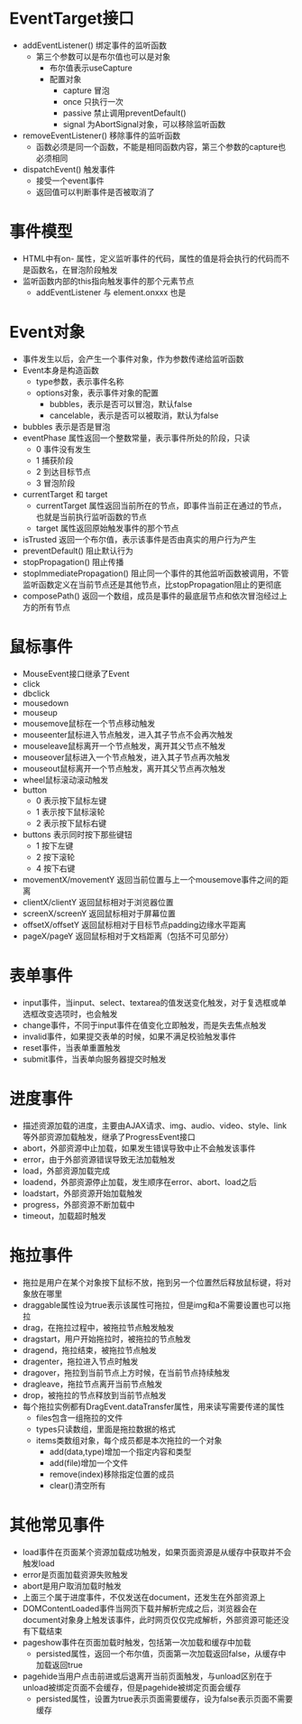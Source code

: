 # EventTarget接口
- addEventListener() 绑定事件的监听函数
  - 第三个参数可以是布尔值也可以是对象
    - 布尔值表示useCapture
    - 配置对象
      - capture 冒泡
      - once  只执行一次
      - passive 禁止调用preventDefault()
      - signal  为AbortSignal对象，可以移除监听函数
- removeEventListener() 移除事件的监听函数
  - 函数必须是同一个函数，不能是相同函数内容，第三个参数的capture也必须相同
- dispatchEvent() 触发事件
  - 接受一个event事件
  - 返回值可以判断事件是否被取消了

# 事件模型
- HTML中有on- 属性，定义监听事件的代码，属性的值是将会执行的代码而不是函数名，在冒泡阶段触发
- 监听函数内部的this指向触发事件的那个元素节点
  - addEventListener 与 element.onxxx 也是

# Event对象
- 事件发生以后，会产生一个事件对象，作为参数传递给监听函数
- Event本身是构造函数
  - type参数，表示事件名称
  - options对象，表示事件对象的配置
    - bubbles，表示是否可以冒泡，默认false
    - cancelable，表示是否可以被取消，默认为false
- bubbles 表示是否是冒泡
- eventPhase 属性返回一个整数常量，表示事件所处的阶段，只读
  - 0 事件没有发生
  - 1 捕获阶段
  - 2 到达目标节点
  - 3 冒泡阶段
- currentTarget 和 target
  - currentTarget 属性返回当前所在的节点，即事件当前正在通过的节点，也就是当前执行监听函数的节点
  - target 属性返回原始触发事件的那个节点
- isTrusted 返回一个布尔值，表示该事件是否由真实的用户行为产生
- preventDefault() 阻止默认行为
- stopPropagation() 阻止传播
- stopImmediatePropagation() 阻止同一个事件的其他监听函数被调用，不管监听函数定义在当前节点还是其他节点，比stopPropagation阻止的更彻底
- composePath() 返回一个数组，成员是事件的最底层节点和依次冒泡经过上方的所有节点
  
# 鼠标事件
- MouseEvent接口继承了Event
- click
- dbclick
- mousedown
- mouseup
- mousemove鼠标在一个节点移动触发
- mouseenter鼠标进入节点触发，进入其子节点不会再次触发
- mouseleave鼠标离开一个节点触发，离开其父节点不触发
- mouseover鼠标进入一个节点触发，进入其子节点再次触发
- mouseout鼠标离开一个节点触发，离开其父节点再次触发
- wheel鼠标滚动滚动触发
- button
  - 0 表示按下鼠标左键
  - 1 表示按下鼠标滚轮
  - 2 表示按下鼠标右键
- buttons 表示同时按下那些键钮
  - 1 按下左键
  - 2 按下滚轮
  - 4 按下右键
- movementX/movementY 返回当前位置与上一个mousemove事件之间的距离
- clientX/clientY 返回鼠标相对于浏览器位置
- screenX/screenY 返回鼠标相对于屏幕位置
- offsetX/offsetY 返回鼠标相对于目标节点padding边缘水平距离
- pageX/pageY 返回鼠标相对于文档距离（包括不可见部分）

# 表单事件
- input事件，当input、select、textarea的值发送变化触发，对于复选框或单选框改变选项时，也会触发
- change事件，不同于input事件在值变化立即触发，而是失去焦点触发
- invalid事件，如果提交表单的时候，如果不满足校验触发事件
- reset事件，当表单重置触发
- submit事件，当表单向服务器提交时触发

# 进度事件
- 描述资源加载的进度，主要由AJAX请求、img、audio、video、style、link等外部资源加载触发，继承了ProgressEvent接口
- abort，外部资源中止加载，如果发生错误导致中止不会触发该事件
- error，由于外部资源错误导致无法加载触发
- load，外部资源加载完成
- loadend，外部资源停止加载，发生顺序在error、abort、load之后
- loadstart，外部资源开始加载触发
- progress，外部资源不断加载中
- timeout，加载超时触发

# 拖拉事件
- 拖拉是用户在某个对象按下鼠标不放，拖到另一个位置然后释放鼠标键，将对象放在哪里
- draggable属性设为true表示该属性可拖拉，但是img和a不需要设置也可以拖拉
- drag，在拖拉过程中，被拖拉节点触发触发
- dragstart，用户开始拖拉时，被拖拉的节点触发
- dragend，拖拉结束，被拖拉节点触发
- dragenter，拖拉进入节点时触发
- dragover，拖拉到当前节点上方时候，在当前节点持续触发
- dragleave，拖拉节点离开当前节点触发
- drop，被拖拉的节点释放到当前节点触发
- 每个拖拉实例都有DragEvent.dataTransfer属性，用来读写需要传递的属性
  - files包含一组拖拉的文件
  - types只读数组，里面是拖拉数据的格式
  - items类数组对象，每个成员都是本次拖拉的一个对象
    - add(data,type)增加一个指定内容和类型
    - add(file)增加一个文件
    - remove(index)移除指定位置的成员
    - clear()清空所有

# 其他常见事件
- load事件在页面某个资源加载成功触发，如果页面资源是从缓存中获取并不会触发load
- error是页面加载资源失败触发
- abort是用户取消加载时触发
- 上面三个属于进度事件，不仅发送在document，还发生在外部资源上
- DOMContentLoaded事件当网页下载并解析完成之后，浏览器会在document对象身上触发该事件，此时网页仅仅完成解析，外部资源可能还没有下载结束
- pageshow事件在页面加载时触发，包括第一次加载和缓存中加载
  - persisted属性，返回一个布尔值，页面第一次加载返回false，从缓存中加载返回true
- pagehide当用户点击前进或后退离开当前页面触发，与unload区别在于unload被绑定页面不会缓存，但是pagehide被绑定页面会缓存
  - persisted属性，设置为true表示页面需要缓存，设为false表示页面不需要缓存

